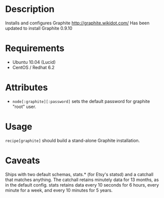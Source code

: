 Description
===========

Installs and configures Graphite http://graphite.wikidot.com/
Has been updated to install Graphite 0.9.10

Requirements
============

* Ubuntu 10.04 (Lucid)
* CentOS / Redhat 6.2

Attributes
==========

* `node[:graphite][:password]` sets the default password for graphite "root" user.

Usage
=====

`recipe[graphite]` should build a stand-alone Graphite installation.

Caveats
=======

Ships with two default schemas, stats.* (for Etsy's statsd) and a
catchall that matches anything. The catchall retains minutely data for
13 months, as in the default config. stats retains data every 10 seconds
for 6 hours, every minute for a week, and every 10 minutes for 5 years.
